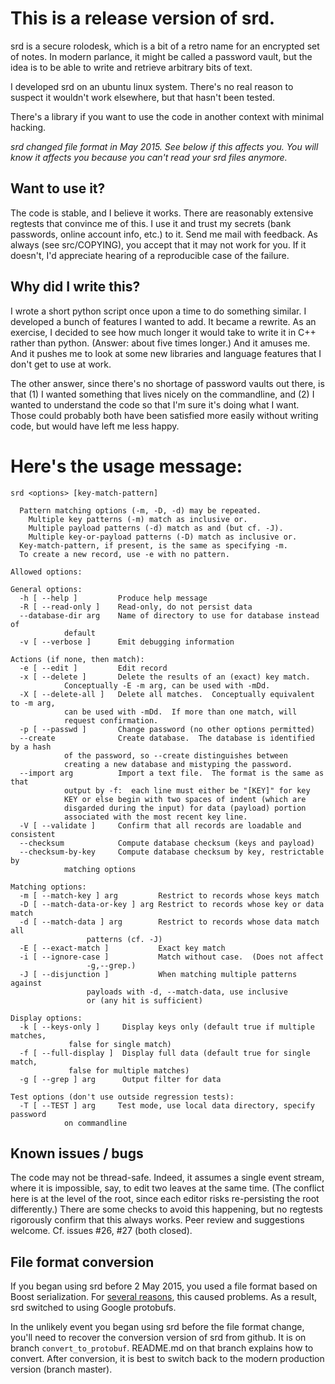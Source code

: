 # This is a release version of srd.

srd is a secure rolodesk, which is a bit of a retro name for an
encrypted set of notes.  In modern parlance, it might be called a
password vault, but the idea is to be able to write and retrieve
arbitrary bits of text.

I developed srd on an ubuntu linux system.  There's no real reason to
suspect it wouldn't work elsewhere, but that hasn't been tested.

There's a library if you want to use the code in another context with
minimal hacking.

*srd changed file format in May 2015.  See below if this affects you.
 You will know it affects you because you can't read your srd files
 anymore.*

## Want to use it?

The code is stable, and I believe it works.  There are reasonably
extensive regtests that convince me of this.  I use it and trust my
secrets (bank passwords, online account info, etc.) to it.  Send me
mail with feedback.  As always (see src/COPYING), you accept that it
may not work for you.  If it doesn't, I'd appreciate hearing of a
reproducible case of the failure.

## Why did I write this?

I wrote a short python script once upon a time to do something
similar.  I developed a bunch of features I wanted to add.  It became
a rewrite.  As an exercise, I decided to see how much longer it would
take to write it in C++ rather than python.  (Answer:  about five times
longer.)  And it amuses me.  And it pushes me to look at some new
libraries and language features that I don't get to use at work.

The other answer, since there's no shortage of password vaults out
there, is that (1) I wanted something that lives nicely on the
commandline, and (2) I wanted to understand the code so that I'm sure
it's doing what I want.  Those could probably both have been satisfied
more easily without writing code, but would have left me less happy.

# Here's the usage message:
````
srd <options> [key-match-pattern]

  Pattern matching options (-m, -D, -d) may be repeated.
    Multiple key patterns (-m) match as inclusive or.
    Multiple payload patterns (-d) match as and (but cf. -J).
    Multiple key-or-payload patterns (-D) match as inclusive or.
  Key-match-pattern, if present, is the same as specifying -m.
  To create a new record, use -e with no pattern.

Allowed options:

General options:
  -h [ --help ]         Produce help message
  -R [ --read-only ]    Read-only, do not persist data
  --database-dir arg    Name of directory to use for database instead of 
			default
  -v [ --verbose ]      Emit debugging information

Actions (if none, then match):
  -e [ --edit ]         Edit record
  -x [ --delete ]       Delete the results of an (exact) key match.  
			Conceptually -E -m arg, can be used with -mDd.
  -X [ --delete-all ]   Delete all matches.  Conceptually equivalent to -m arg,
			can be used with -mDd.  If more than one match, will 
			request confirmation.
  -p [ --passwd ]       Change password (no other options permitted)
  --create              Create database.  The database is identified by a hash 
			of the password, so --create distinguishes between 
			creating a new database and mistyping the password.
  --import arg          Import a text file.  The format is the same as that 
			output by -f:  each line must either be "[KEY]" for key
			KEY or else begin with two spaces of indent (which are 
			disgarded during the input) for data (payload) portion 
			associated with the most recent key line.
  -V [ --validate ]     Confirm that all records are loadable and consistent
  --checksum            Compute database checksum (keys and payload)
  --checksum-by-key     Compute database checksum by key, restrictable by 
			matching options

Matching options:
  -m [ --match-key ] arg         Restrict to records whose keys match
  -D [ --match-data-or-key ] arg Restrict to records whose key or data match
  -d [ --match-data ] arg        Restrict to records whose data match all 
				 patterns (cf. -J)
  -E [ --exact-match ]           Exact key match
  -i [ --ignore-case ]           Match without case.  (Does not affect 
				 -g,--grep.)
  -J [ --disjunction ]           When matching multiple patterns against 
				 payloads with -d, --match-data, use inclusive 
				 or (any hit is sufficient)

Display options:
  -k [ --keys-only ]     Display keys only (default true if multiple matches, 
			 false for single match)
  -f [ --full-display ]  Display full data (default true for single match, 
			 false for multiple matches)
  -g [ --grep ] arg      Output filter for data

Test options (don't use outside regression tests):
  -T [ --TEST ] arg     Test mode, use local data directory, specify password 
			on commandline
````

## Known issues / bugs

The code may not be thread-safe.  Indeed, it assumes a single event
stream, where it is impossible, say, to edit two leaves at the same
time.  (The conflict here is at the level of the root, since each
editor risks re-persisting the root differently.)  There are some
checks to avoid this happening, but no regtests rigorously confirm
that this always works.  Peer review and suggestions welcome.
Cf. issues #26, #27 (both closed).

## File format conversion

If you began using srd before 2 May 2015, you used a file format based
on Boost serialization.  For [several
reasons](https://github.com/JeffAbrahamson/srd/issues/54), this caused
problems.  As a result, srd switched to using Google protobufs.

In the unlikely event you began using srd before the file format
change, you'll need to recover the conversion version of srd from
github.  It is on branch `convert_to_protobuf`.  README.md on that
branch explains how to convert.  After conversion, it is best to
switch back to the modern production version (branch master).
